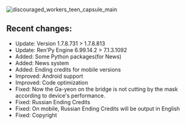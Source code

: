 ![discouraged_workers_teen_capsule_main](https://yggdrasil-studio.github.io/Discouraged-Workers/news/teen_capsule_main.webp)

##  Recent changes:
* Update: Version 1.7.8.731 > 1.7.8.813
* Update: Ren'Py Engine 6.99.14.2 > 7.1.3.1092
* Added: Some Python packages(for News)
* Added: News system
* Added: Ending credits for mobile versions
* Improved: Android support
* Improved: Code optimization
* Fixed: Now the Ga-yeon on the bridge is not cutting by the mask according to device's performance.
* Fixed: Russian Ending Credits
* Fixed: On mobile, Russian Ending Credits will be output in English
* Fixed: Copyright